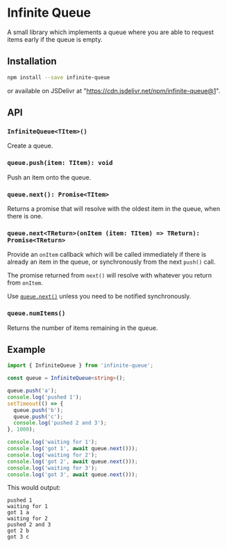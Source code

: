 # Infinite Queue

A small library which implements a queue where you are able to request items early if the queue is empty.

## Installation

```sh
npm install --save infinite-queue
```

or available on JSDelivr at "https://cdn.jsdelivr.net/npm/infinite-queue@1".

## API

### `InfiniteQueue<TItem>()`

Create a queue.

### `queue.push(item: TItem): void`

Push an item onto the queue.

### `queue.next(): Promise<TItem>`

Returns a promise that will resolve with the oldest item in the queue, when there is one.

### `queue.next<TReturn>(onItem (item: TItem) => TReturn): Promise<TReturn>`

Provide an `onItem` callback which will be called immediately if there is already an item in the queue, or synchronously from the next `push()` call.

The promise returned from `next()` will resolve with whatever you return from `onItem`.

Use [`queue.next()`](#queuenext-promisetitem) unless you need to be notified synchronously.

### `queue.numItems()`

Returns the number of items remaining in the queue.

## Example

```ts
import { InfiniteQueue } from 'infinite-queue';

const queue = InfiniteQueue<string>();

queue.push('a');
console.log('pushed 1');
setTimeout(() => {
  queue.push('b');
  queue.push('c');
  console.log('pushed 2 and 3');
}, 1000);

console.log('waiting for 1');
console.log('got 1', await queue.next()));
console.log('waiting for 2');
console.log('got 2', await queue.next()));
console.log('waiting for 3');
console.log('got 3', await queue.next()));
```

This would output:

```
pushed 1
waiting for 1
got 1 a
waiting for 2
pushed 2 and 3
got 2 b
got 3 c
```
